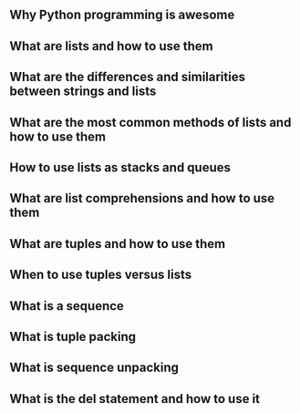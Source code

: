 ## Why Python programming is awesome
## What are lists and how to use them
## What are the differences and similarities between strings and lists
## What are the most common methods of lists and how to use them
## How to use lists as stacks and queues
## What are list comprehensions and how to use them
## What are tuples and how to use them
## When to use tuples versus lists
## What is a sequence
## What is tuple packing
## What is sequence unpacking
## What is the del statement and how to use it
